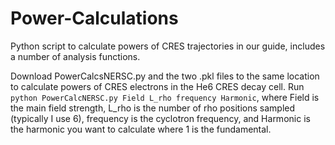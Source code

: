 # Power-Calculations
Python script to calculate powers of CRES trajectories in our guide, includes a number of analysis functions.

Download PowerCalcsNERSC.py and the two .pkl files to the same location to calculate powers of CRES electrons in the He6 CRES decay cell. 
Run `python PowerCalcNERSC.py Field L_rho frequency Harmonic`, where Field is the main field strength, L_rho is the number of rho positions sampled (typically I use 6), frequency is the cyclotron frequency, and Harmonic is the harmonic you want to calculate where 1 is the fundamental. 
